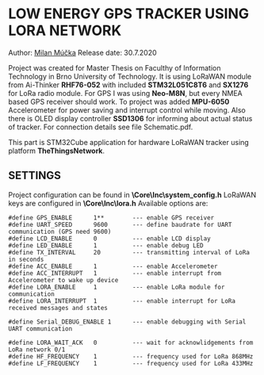# LOW ENERGY GPS TRACKER USING LORA NETWORK
Author: [Milan Múčka](mailto:xmucka02@stud.fit.vutbr.cz)
Release date: 30.7.2020

Project was created for Master Thesis on Faculthy of Information Technology in Brno University of Technology. It is using LoRaWAN module from Ai-Thinker **RHF76-052** with included **STM32L051C8T6** and **SX1276** for LoRa radio module. For GPS I was using **Neo-M8N**, but every NMEA based GPS receiver should work. To project was added **MPU-6050** Accelerometer for power saving and interrupt control while moving. Also there is OLED display controller **SSD1306** for informing about actual status of tracker. For connection details see file Schematic.pdf.

This part is STM32Cube application for hardware LoRaWAN tracker using platform **TheThingsNetwork**.

## SETTINGS
Project configuration can be found in **\Core\Inc\system_config.h**
LoRaWAN keys are configured in **\Core\Inc\lora.h**
Available options are:
```
#define GPS_ENABLE 		1**        --- enable GPS receiver 
#define UART_SPEED 		9600       --- define baudrate for UART communication (GPS need 9600)
#define LCD_ENABLE 		0          --- enable LCD display
#define LED_ENABLE 		1          --- enable debug LED
#define TX_INTERVAL		20         --- transmitting interval of LoRa in seconds
#define ACC_ENABLE		1          --- enable Accelerometer
#define ACC_INTERRUPT	1          --- enable interrupt from Accelerometer to wake up device
#define LORA_ENABLE		1          --- enable LoRa module for communication
#define LORA_INTERRUPT	1          --- enable interrupt for LoRa received messages and states

#define Serial_DEBUG_ENABLE 1      --- enable debugging with Serial UART communication

#define LORA_WAIT_ACK	0          --- wait for acknowlidgements from LoRa network 0/1
#define HF_FREQUENCY 	1          --- frequency used for LoRa 868MHz
#define LF_FREQUENCY 	1          --- frequency used for LoRa 433MHz
```